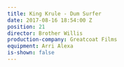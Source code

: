 ```yaml
---
title: King Krule - Dum Surfer
date: 2017-08-16 18:54:00 Z
position: 21
director: Brother Willis
production-company: Greatcoat Films
equipment: Arri Alexa
is-shown: false
---
```


